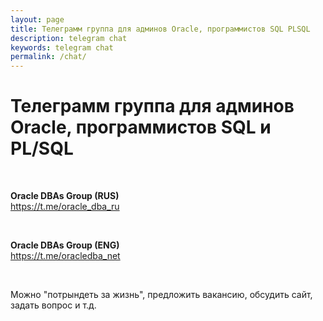 ```yaml
---
layout: page
title: Телеграмм группа для админов Oracle, программистов SQL PLSQL
description: telegram chat
keywords: telegram chat
permalink: /chat/
---
```


# Телеграмм группа для админов Oracle, программистов SQL и PL/SQL

<br/>

**Oracle DBAs Group (RUS)**  
https://t.me/oracle_dba_ru

<br/>

**Oracle DBAs Group (ENG)**  
https://t.me/oracledba_net

<br/>

Можно "потрындеть за жизнь", предложить вакансию, обсудить сайт, задать вопрос и т.д.
